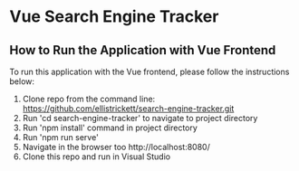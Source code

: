 # Vue Search Engine Tracker

## How to Run the Application with Vue Frontend

To run this application with the Vue frontend, please follow the instructions below:

1. Clone repo from the command line: https://github.com/ellistrickett/search-engine-tracker.git
2. Run 'cd search-engine-tracker' to navigate to project directory
3. Run 'npm install' command in project directory
4. Run 'npm run serve'
5. Navigate in the browser too http://localhost:8080/
6. Clone this repo and run in Visual Studio


